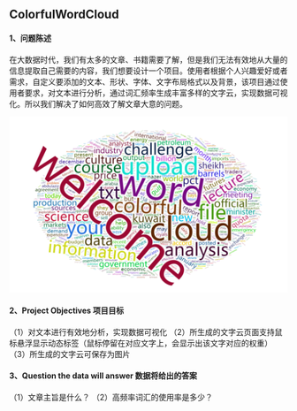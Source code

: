 ## ColorfulWordCloud

#### 1、问题陈述
在大数据时代，我们有太多的文章、书籍需要了解，但是我们无法有效地从大量的信息提取自己需要的内容，我们想要设计一个项目。使用者根据个人兴趣爱好或者需求，自定义要添加的文本、形状、字体、文字布局格式以及背景，该项目通过使用者要求，对文本进行分析，通过词汇频率生成丰富多样的文字云，实现数据可视化。所以我们解决了如何高效了解文章大意的问题。

![image](https://github.com/519772745/ColorfulWordCloud/blob/master/wordcloud.png)


#### 2、Project Objectives 项目目标
（1）对文本进行有效地分析，实现数据可视化
（2）所生成的文字云页面支持鼠标悬浮显示动态标签（鼠标停留在对应文字上，会显示出该文字对应的权重）
（3）所生成的文字云可保存为图片

#### 3、Question the data will answer 数据将给出的答案 
（1）文章主旨是什么？
（2）高频率词汇的使用率是多少？
